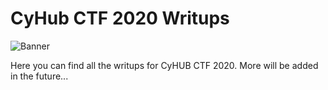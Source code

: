 # CyHub CTF 2020 Writups
![Banner](https://i.postimg.cc/XJjrw6Kp/CTF-1.png)

Here you can find all the writups for CyHUB CTF 2020. More will be added in the future... 
